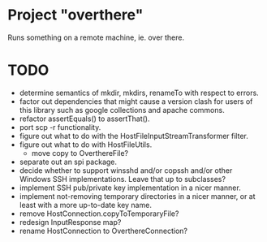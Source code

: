 # Project "overthere"
Runs something on a remote machine, ie. over there.

# TODO
* determine semantics of mkdir, mkdirs, renameTo with respect to errors.
* factor out dependencies that might cause a version clash for users of this library such as google collections and apache commons.
* refactor assertEquals() to assertThat().
* port scp -r functionality.
* figure out what to do with the HostFileInputStreamTransformer filter.
* figure out what to do with HostFileUtils.
  * move copy to OverthereFile?
* separate out an spi package.
* decide whether to support winsshd and/or copssh and/or other Windows SSH implementations. Leave that up to subclasses?
* implement SSH pub/private key implementation in a nicer manner.
* implement not-removing temporary directories in a nicer manner, or at least with a more up-to-date key name.
* remove HostConnection.copyToTemporaryFile?
* redesign InputResponse map?
* rename HostConnection to OverthereConnection?
